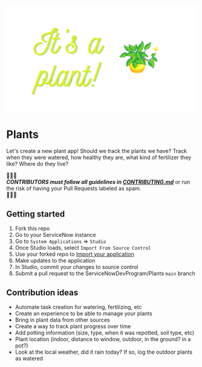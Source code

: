 ![test](/images/Itsaplant.png)

# Plants

Let's create a new plant app! Should we track the plants we have? Track when they were watered, how healthy they are, what kind of fertilizer they like? Where do they live?

🔔🔔🔔<br>
***CONTRIBUTORS must follow all guidelines in [CONTRIBUTING.md](CONTRIBUTING.md)*** or run the risk of having your Pull Requests labeled as spam.<br>
🔔🔔🔔

## Getting started

1. Fork this repo
2. Go to your ServiceNow instance
3. Go to `System Applications` => `Studio`
4. Once Studio loads, select `Import From Source Control`
5. Use your forked repo to [Import your application](https://developer.servicenow.com/dev.do#!/learn/learning-plans/quebec/new_to_servicenow/app_store_learnv2_devenvironment_quebec_importing_an_application_from_source_control)
6. Make updates to the application
7. In Studio, commit your changes to source control
8. Submit a pull request to the ServiceNowDevProgram/Plants
 `main` branch

## Contribution ideas
- Automate task creation for watering, fertilizing, etc
- Create an experience to be able to manage your plants
- Bring in plant data from other sources
- Create a way to track plant progress over time
- Add potting information (size, type, when it was repotted, soil type, etc)
- Plant location (indoor, distance to window, outdoor, in the ground? in a pot?)
- Look at the local weather, did it rain today? If so, log the outdoor plants as watered
